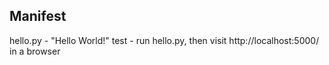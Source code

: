 Manifest
--------

hello.py    - "Hello World!" test
            - run hello.py, then visit http://localhost:5000/ in a browser
